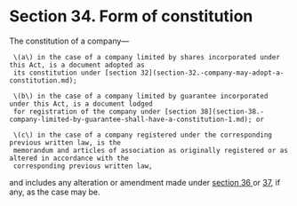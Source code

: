 # Section 34. Form of constitution

The constitution of a company—

     \(a\) in the case of a company limited by shares incorporated under this Act, is a document adopted as   
     its constitution under [section 32](section-32.-company-may-adopt-a-constitution.md);

     \(b\) in the case of a company limited by guarantee incorporated under this Act, is a document lodged   
     for registration of the company under [section 38](section-38.-company-limited-by-guarantee-shall-have-a-constitution-1.md); or

     \(c\) in the case of a company registered under the corresponding previous written law, is the   
     memorandum and articles of association as originally registered or as altered in accordance with the   
     corresponding previous written law,

and includes any alteration or amendment made under [section 36 ](section-36.-company-may-alter-or-amend-constitution.md)or [37](section-37.-court-may-alter-or-amend-constitution-1.md), if any, as the case may be.

